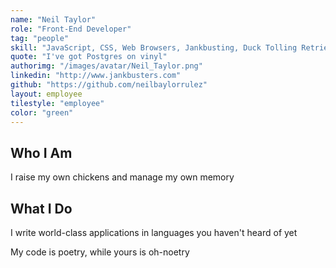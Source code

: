 ```yaml
---
name: "Neil Taylor"
role: "Front-End Developer"
tag: "people"
skill: "JavaScript, CSS, Web Browsers, Jankbusting, Duck Tolling Retrievers"
quote: "I've got Postgres on vinyl"
authorimg: "/images/avatar/Neil_Taylor.png"
linkedin: "http://www.jankbusters.com"
github: "https://github.com/neilbaylorrulez"
layout: employee
tilestyle: "employee"
color: "green"
---
```


## Who I Am
I raise my own chickens and manage my own memory

## What I Do
I write world-class applications in languages you haven't heard of yet

My code is poetry, while yours is oh-noetry